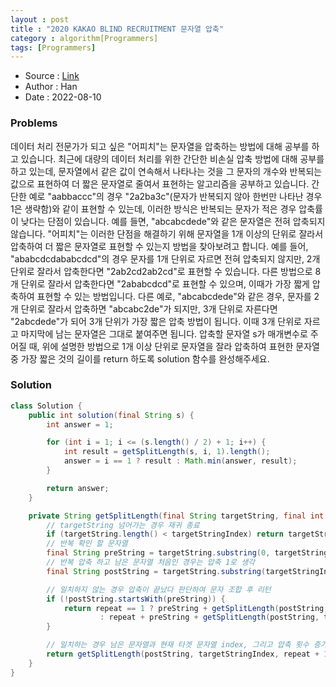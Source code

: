 ```yaml
---
layout : post 
title : "2020 KAKAO BLIND RECRUITMENT 문자열 압축"
category : algorithm[Programmers]
tags: [Programmers]
---
```


* Source : [Link](https://school.programmers.co.kr/learn/courses/30/lessons/60057)
* Author : Han
* Date   : 2022-08-10

### Problems
데이터 처리 전문가가 되고 싶은 "어피치"는 문자열을 압축하는 방법에 대해 공부를 하고 있습니다. 최근에 대량의 데이터 처리를 위한 간단한 비손실 압축 방법에 대해 공부를 하고 있는데, 문자열에서 같은 값이 연속해서 나타나는 것을 그 문자의 개수와 반복되는 값으로 표현하여 더 짧은 문자열로 줄여서 표현하는 알고리즘을 공부하고 있습니다.
간단한 예로 "aabbaccc"의 경우 "2a2ba3c"(문자가 반복되지 않아 한번만 나타난 경우 1은 생략함)와 같이 표현할 수 있는데, 이러한 방식은 반복되는 문자가 적은 경우 압축률이 낮다는 단점이 있습니다. 예를 들면, "abcabcdede"와 같은 문자열은 전혀 압축되지 않습니다. "어피치"는 이러한 단점을 해결하기 위해 문자열을 1개 이상의 단위로 잘라서 압축하여 더 짧은 문자열로 표현할 수 있는지 방법을 찾아보려고 합니다.
예를 들어, "ababcdcdababcdcd"의 경우 문자를 1개 단위로 자르면 전혀 압축되지 않지만, 2개 단위로 잘라서 압축한다면 "2ab2cd2ab2cd"로 표현할 수 있습니다. 다른 방법으로 8개 단위로 잘라서 압축한다면 "2ababcdcd"로 표현할 수 있으며, 이때가 가장 짧게 압축하여 표현할 수 있는 방법입니다.
다른 예로, "abcabcdede"와 같은 경우, 문자를 2개 단위로 잘라서 압축하면 "abcabc2de"가 되지만, 3개 단위로 자른다면 "2abcdede"가 되어 3개 단위가 가장 짧은 압축 방법이 됩니다. 이때 3개 단위로 자르고 마지막에 남는 문자열은 그대로 붙여주면 됩니다.
압축할 문자열 s가 매개변수로 주어질 때, 위에 설명한 방법으로 1개 이상 단위로 문자열을 잘라 압축하여 표현한 문자열 중 가장 짧은 것의 길이를 return 하도록 solution 함수를 완성해주세요.

### Solution

```java
class Solution {
    public int solution(final String s) {
        int answer = 1;

        for (int i = 1; i <= (s.length() / 2) + 1; i++) {
            int result = getSplitLength(s, i, 1).length();
            answer = i == 1 ? result : Math.min(answer, result);
        }

        return answer;
    }

    private String getSplitLength(final String targetString, final int targetStringIndex, final int repeat) {
        // targetString 넘어가는 경우 재귀 종료
        if (targetString.length() < targetStringIndex) return targetString;
        // 반복 확인 할 문자열
        final String preString = targetString.substring(0, targetStringIndex);
        // 반복 압축 하고 남은 문자열 처음인 경우는 압축 1로 생각
        final String postString = targetString.substring(targetStringIndex);

        // 일치하지 않는 경우 압축이 끝났다 판단하여 문자 조합 후 리턴
        if (!postString.startsWith(preString)) {
            return repeat == 1 ? preString + getSplitLength(postString, targetStringIndex, 1)
                    : repeat + preString + getSplitLength(postString, targetStringIndex, 1);
        }

        // 일치하는 경우 남은 문자열과 현재 타겟 문자열 index, 그리고 압축 횟수 증가 시켜준다.
        return getSplitLength(postString, targetStringIndex, repeat + 1);
    }
}
```